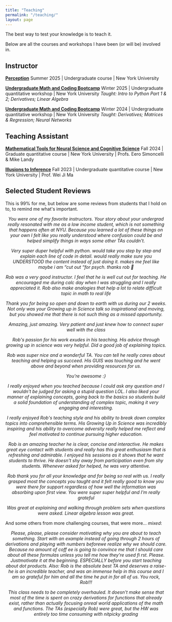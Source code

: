 ```yaml
---
title: "Teaching"
permalink: "/teaching/"
layout: page
---
```


The best way to test your knowledge is to teach it. 

Below are all the courses and workshops I have been (or will be) involved in.

## Instructor
[**Perception**]()
Summer 2025 | Undergraduate course | New York University

[**Undergraduate Math and Coding Bootcamp**]()
Winter 2025 | Undergraduate quantitative workshop | New York University
*Taught: Intro to Python Part 1 & 2; Derivatives; Linear Algebra*

[**Undergraduate Math and Coding Bootcamp**]()
Winter 2024 | Undergraduate quantitative workshop | New York University
*Taught: Derivatives; Matrices & Regression; Neural Networks*


## Teaching Assistant
[**Mathematical Tools for Neural Science and Cognitive Science**](https://www.cns.nyu.edu/~eero/math-tools24/)
Fall 2024 | Graduate quantitative course | New York University | Profs. Eero Simoncelli & Mike Landy

[**Illusions to Inference**]()
Fall 2023 | Undergraduate quantitative course | New York University | Prof. Wei Ji Ma



## Selected Student Reviews
This is 99% for me, but below are some reviews from students that I hold on to, to remind me what's important.

<p style="text-align: center;"><i>You were one of my favorite instructors. Your story about your undergrad really resonated with me as a low income student, which is not something that happens often at NYU. Because you learned a lot of these things on your own I felt like you really understood where confusion could be and helped simplify things in ways some other TAs couldn't.</i></p>


<p style="text-align: center;"><i>Very super duper helpful with python. would take you step by step and explain each line of code in detail. would really make sure you UNDERSTOOD the content instead of just doing it. makes me feel like maybe i am “cut out “for psych. thanks rob 🙏</i></p>

<p style="text-align: center;"><i>Rob was a very good instructor. I feel that he is well cut out for teaching. He encouraged me during calc day when I was struggling and I really appreciated it. Rob also make analogies that help a lot to relate difficult topic in math to real life</i></p>

<p style="text-align: center;"><i>Thank you for being so open and down to earth with us during our 2 weeks. Not only was your Growing up in Science talk so inspirational and moving, but you showed me that there is not such thing as a missed opportunity.</i></p>

<p style="text-align: center;"><i>Amazing, just amazing. Very patient and just knew how to connect super well with the class</i></p>

<p style="text-align: center;"><i>Rob's passion for his work exudes in his teaching. His advice through growing up in science was very helpful. Did a good job of explaining topics.</i></p>

<p style="text-align: center;"><i>Rob was super nice and a wonderful TA. You can tell he really cares about teaching and helping us succeed. His GUIS was touching and he went above and beyond when providing resources for us.</i></p>

<p style="text-align: center;"><i>You're awesome :}</i></p>

<p style="text-align: center;"><i>I really enjoyed when you teached because I could ask any question and I wouldn't be judged for asking a stupid question LOL. I also liked your manner of explaining concepts, going back to the basics so students build a solid foundation of understanding of complex topic, making it very engaging and interesting.</i></p>

<p style="text-align: center;"><i>I really enjoyed Rob's teaching style and his ability to break down complex topics into comprehensible terms. His Growing Up in Science was incredibly inspiring and his ability to overcome adversity really helped me reflect and feel motivated to continue pursuing higher education.</i></p>

<p style="text-align: center;"><i>Rob is an amazing teacher he is clear, concise and interactive. He makes great eye contact with students and really has this great enthusiasm that is refreshing and admirable. I enjoyed his sessions as it shows that he want students to thrive. He doesn't shy away from participation even from shy students. Whenever asked for helped, he was very attentive.</i></p>

<p style="text-align: center;"><i>Rob thank you for all your knowledge and for being so real with us. I really grasped most the concepts you taught and it felt really good to know you were there for support regardless of how well the information was absorbing upon first view. You were super super helpful and I'm really grateful</i></p>

<p style="text-align: center;"><i>Was great at explaining and walking through problem sets when questions were asked. Linear algebra lesson was great.</i></p>

And some others from more challenging courses, that were more... *mixed*:

<p style="text-align: center;"><i>Please, please, please consider motivating why you are about to teach something. Start with an example instead of going through 2 hours of derivations and playing with numbers beforewe realize why we should care. Because no amount of coff ee is going to convince me that I should care about all these formulas unless you tell me how they're used fi rst. Please. Justmotivate it at the beginning. ESPECIALLY before you start teaching about dot products. Also: Rob is the absolute best TA and deserves a raise- he is an incredible teacher, and was an immense help in this course and I am so grateful for him and all the time he put in for all of us. You rock, Rob!!!</i></p>

<p style="text-align: center;"><i>This class needs to be completely overhauled. It doesn't make sense that most of the time is spent on crazy derivations for functions that already exist, rather than actually focusing onreal world applications of the math and functions. The TAs (especially Rob) were great, but the HW was entirely too time consuming with nitpicky grading</i></p>